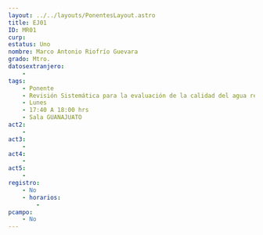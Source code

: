 ```yaml
---
layout: ../../layouts/PonentesLayout.astro
title: EJ01
ID: MR01
curp: 
estatus: Uno
nombre: Marco Antonio Riofrío Guevara
grado: Mtro.
datosextranjero:
    - 
tags:
    - Ponente
    - Revisión Sistemática para la evaluación de la calidad del agua referente a la contaminación de metales pesados en las microcuencas de la provincia de Cotopaxi. (Ecuador)
    - Lunes
    - 17:40 A 18:00 hrs
    - Sala GUANAJUATO
act2: 
    - 
act3: 
    - 
act4: 
    - 
act5: 
    - 
registro:
    - No
    - horarios:
        -
pcampo:
    - No
---
```

